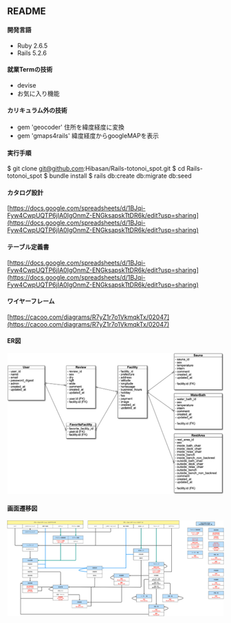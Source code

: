 ## README
#### 開発言語
- Ruby 2.6.5
- Rails 5.2.6

#### 就業Termの技術
- devise
- お気に入り機能

#### カリキュラム外の技術
- gem 'geocoder' 住所を緯度経度に変換
- gem 'gmaps4rails' 緯度経度からgoogleMAPを表示

#### 実行手順
$ git clone git@github.com:Hibasan/Rails-totonoi_spot.git
$ cd Rails-totonoi_spot
$ bundle install
$ rails db:create db:migrate db:seed

#### カタログ設計
[https://docs.google.com/spreadsheets/d/1BJqi-Fyw4CwpUQTP6jIA0IgOnmZ-ENGksapskTtDR6k/edit?usp=sharing](https://docs.google.com/spreadsheets/d/1BJqi-Fyw4CwpUQTP6jIA0IgOnmZ-ENGksapskTtDR6k/edit?usp=sharing)

#### テーブル定義書
[https://docs.google.com/spreadsheets/d/1BJqi-Fyw4CwpUQTP6jIA0IgOnmZ-ENGksapskTtDR6k/edit?usp=sharing](https://docs.google.com/spreadsheets/d/1BJqi-Fyw4CwpUQTP6jIA0IgOnmZ-ENGksapskTtDR6k/edit?usp=sharing)

#### ワイヤーフレーム
[https://cacoo.com/diagrams/R7yZ1r7o1VkmqkTx/02047](https://cacoo.com/diagrams/R7yZ1r7o1VkmqkTx/02047)

#### ER図
![ER1](./public/ER.png)

#### 画面遷移図
![画面遷移図](./public/Screen_transition_diagram.png)
